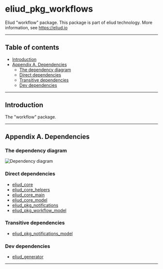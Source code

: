 # eliud_pkg_workflows

Eliud "workflow" package. 
This package is part of eliud technology. More information, see https://eliud.io

---

## Table of contents

<!-- toc -->

- [Introduction](#introduction)
- [Appendix A. Dependencies](#appendix-a-dependencies)
  * [The dependency diagram](#the-dependency-diagram)
  * [Direct dependencies](#direct-dependencies)
  * [Transitive dependencies](#transitive-dependencies)
  * [Dev dependencies](#dev-dependencies)

<!-- tocstop -->

---

## Introduction

The "workflow" package.

---

## Appendix A. Dependencies

### The dependency diagram

![Dependency diagram](https://github.com/eliudio/eliud_pkg_workflows/raw/main/depends.jpg)

<!-- dependencies -->

### Direct dependencies
- [eliud_core](https://pub.dev/packages/eliud_core)
- [eliud_core_helpers](https://pub.dev/packages/eliud_core_helpers)
- [eliud_core_main](https://pub.dev/packages/eliud_core_main)
- [eliud_core_model](https://pub.dev/packages/eliud_core_model)
- [eliud_pkg_notifications](https://pub.dev/packages/eliud_pkg_notifications)
- [eliud_pkg_workflow_model](https://pub.dev/packages/eliud_pkg_workflow_model)

### Transitive dependencies
- [eliud_pkg_notifications_model](https://pub.dev/packages/eliud_pkg_notifications_model)

### Dev dependencies
- [eliud_generator](https://pub.dev/packages/eliud_generator)

<!-- dependenciesstop -->

---
